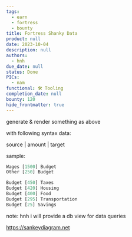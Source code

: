 ```yaml
---
tags:
  - earn
  - fortress
  - bounty
title: Fortress Shanky Data
product: null
date: 2023-10-04
description: null
authors:
  - hnh
due_date: null
status: Done
PICs:
  - nam
functional: 🛠️ Tooling
completion_date: null
bounty: 120
hide_frontmatter: true
---
```


generate & render something as above

with following syntax data:

source | amount | target

sample:

```jsx
Wages [1500] Budget
Other [250] Budget

Budget [450] Taxes
Budget [420] Housing
Budget [400] Food
Budget [295] Transportation
Budget [25] Savings
```

note: hnh i will provide a db view for data queries

https://sankeydiagram.net

